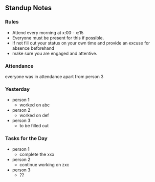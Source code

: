 ## Standup Notes
### Rules
- Attend every morning at x:00 - x:15
- Everyone must be present for this if possible. 
- If not fill out your status on your own time and provide an excuse for absence beforehand
- make sure you are engaged and attentive. 


### Attendance
everyone was in attendance apart from person 3

### Yesterday

- person 1 
	- worked on abc
- person 2 
	-  worked on def
- person 3
	- to be filled out
### Tasks for the Day
- person 1
	- complete the xxx
- person 2
	- continue working on zxc
- person 3
	- ??